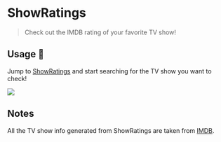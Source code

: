 # ShowRatings
> Check out the IMDB rating of your favorite TV show!

## Usage 🤔

Jump to [ShowRatings](https://showratings.info/) and start searching for the TV show you want to check!

![](https://media.giphy.com/media/elVerWROUGWfb34wB6/giphy.gif)

## Notes

All the TV show info generated from ShowRatings are taken from [IMDB](https://www.imdb.com/).
